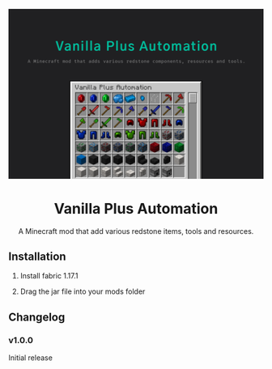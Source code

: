 ![icon](images/banner.png)

<h1 align="center">
  Vanilla Plus Automation
</h1>
<p align="center">
 A Minecraft mod that add various redstone items, tools and resources.
</p>

## Installation

1. Install fabric 1.17.1

2. Drag the jar file into your mods folder

## Changelog

### v1.0.0

Initial release
